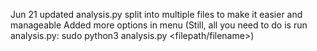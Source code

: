 Jun 21
updated analysis.py
split into multiple files to make it easier and manageable 
Added more options in menu
(Still, all you need to do is run analysis.py: sudo python3 analysis.py <filepath/filename>)
